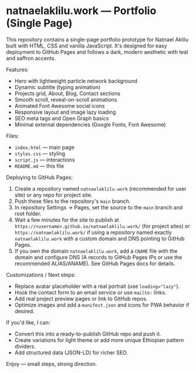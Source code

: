 # natnaelaklilu.work — Portfolio (Single Page)

This repository contains a single-page portfolio prototype for Natnael Aklilu built with HTML, CSS and vanilla JavaScript. It's designed for easy deployment to GitHub Pages and follows a dark, modern aesthetic with teal and saffron accents.

Features:
- Hero with lightweight particle network background
- Dynamic subtitle (typing animation)
- Projects grid, About, Blog, Contact sections
- Smooth scroll, reveal-on-scroll animations
- Animated Font Awesome social icons
- Responsive layout and image lazy loading
- SEO meta tags and Open Graph basics
- Minimal external dependencies (Google Fonts, Font Awesome)

Files:
- `index.html` — main page
- `styles.css` — styling
- `script.js` — interactions
- `README.md` — this file

Deploying to GitHub Pages:
1. Create a repository named `natnaelaklilu.work` (recommended for user site) or any repo for project site.
2. Push these files to the repository's `main` branch.
3. In repository Settings -> Pages, set the source to the `main` branch and root folder.
4. Wait a few minutes for the site to publish at `https://<username>.github.io/natnaelaklilu.work/` (for project sites) or `https://natnaelaklilu.work/` if using a repository named exactly `natnaelaklilu.work` with a custom domain and DNS pointing to GitHub Pages.
5. If you own the domain `natnaelaklilu.work`, add a `CNAME` file with the domain and configure DNS (A records to GitHub Pages IPs or use the recommended ALIAS/ANAME). See GitHub Pages docs for details.

Customizations / Next steps:
- Replace avatar placeholder with a real portrait (use `loading="lazy"`).
- Hook the contact form to an email service or use `mailto:` links.
- Add real project preview pages or link to GitHub repos.
- Optimize images and add a `manifest.json` and icons for PWA behavior if desired.

If you'd like, I can:
- Convert this into a ready-to-publish GitHub repo and push it.
- Create variations for light theme or add more unique Ethiopian pattern dividers.
- Add structured data (JSON-LD) for richer SEO.

Enjoy — small steps, strong direction.
